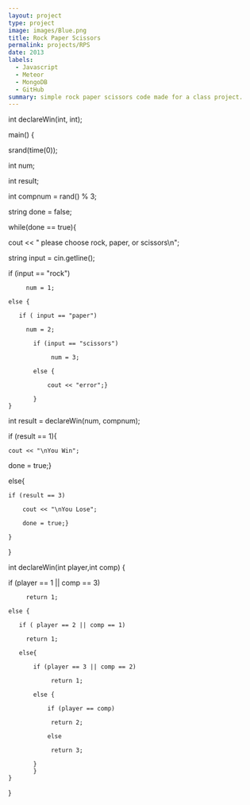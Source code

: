```yaml
---
layout: project
type: project
image: images/Blue.png
title: Rock Paper Scissors
permalink: projects/RPS
date: 2013
labels:
  - Javascript
  - Meteor
  - MongoDB
  - GitHub
summary: simple rock paper scissors code made for a class project.
---
```


int declareWin(int, int);

main() {

 srand(time(0));
 
 int num;
 
 int result;
 
 int compnum = rand() % 3;
 
 string done = false;
 
 while(done == true){
 
cout << " please choose rock, paper, or scissors\n";

string input = cin.getline();

if (input == "rock")

		 num = 1;
		 
	else {
	
	   if ( input == "paper")
	   
		 num = 2;
		 
		   if (input == "scissors")
		   
			    num = 3;
			    
		   else {
		   
			   cout << "error";}
			   
	       }
	}
	
int result = declareWin(num, compnum);

if (result == 1){

	cout << "\nYou Win";
	
done = true;}

else{

	if (result == 3)
	
		cout << "\nYou Lose";
		
		done = true;}
		
	}
}

int declareWin(int player,int comp) {

if (player == 1 || comp == 3)

		 return 1;
		 
	else {
	
	   if ( player == 2 || comp == 1)
	   
		 return 1;
		 
	   else{
	   
		   if (player == 3 || comp == 2)
		   
			    return 1;
			    
		   else {
		   
			   if (player == comp)
			   
		        return 2;
		        
			   else 
			   
				return 3;
				
		   }
	       }
	}
}

